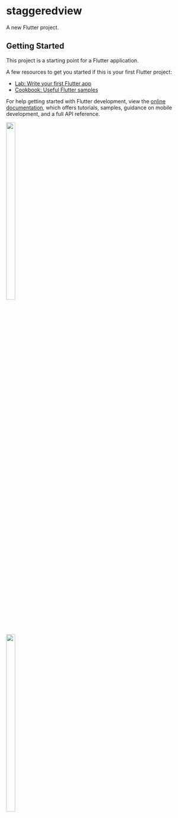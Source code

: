 # staggeredview

A new Flutter project.

## Getting Started

This project is a starting point for a Flutter application.

A few resources to get you started if this is your first Flutter project:

- [Lab: Write your first Flutter app](https://docs.flutter.dev/get-started/codelab)
- [Cookbook: Useful Flutter samples](https://docs.flutter.dev/cookbook)

For help getting started with Flutter development, view the
[online documentation](https://docs.flutter.dev/), which offers tutorials,
samples, guidance on mobile development, and a full API reference.

<p>
<img src="https://user-images.githubusercontent.com/114207841/227868545-6fc4511c-0248-461c-8d12-faf929b9c564.jpg" width=22% height=35%>
</p>
<img src="https://user-images.githubusercontent.com/114207841/227868585-341bd6a6-7bbe-4617-93c4-1f3f75b60ffb.mp4" width=22% height=35%>

